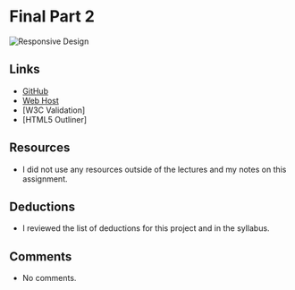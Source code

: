 # Final Part 2


![Responsive Design](https://websitesdepot-websitesdepotinc1.netdna-ssl.com/wp-content/uploads/2015/07/Responsive-Website-Design.jpg)

## Links
* [GitHub](https://github.com/shannon8611/project_final2_adams_shannon.git)
* [Web Host](http://www.shannoneadams.com/project_final2_adams_shannon)
* [W3C Validation]
* [HTML5 Outliner]



## Resources
*  I did not use any resources outside of the lectures and my notes on this assignment.


## Deductions
* I reviewed the list of deductions for this project
and in the syllabus.

## Comments
* No comments.
